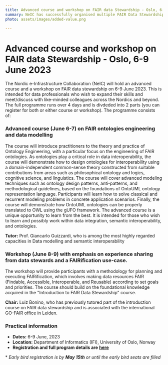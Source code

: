 ```yaml
---
title: Advanced course and workshop on FAIR data Stewardship - Oslo, 6-9 June 2023
summary: NeIC has successfully organised multiple FAIR Data Stewardship courses. To continue this success, NeIC is organising the first advanced course and workshop on FAIRification, FAIR Ontologies, and data modeling. 
photo: assets/images/added-value.png

---
```


Advanced course and workshop on FAIR data Stewardship - Oslo, 6-9 June 2023
===========================

The Nordic e-Infrastructure Collaboration (NeIC) will hold an advanced course and a workshop on FAIR data stewardship on 6-9 June 2023.  This is intended for data professionals who wish to expand their skills and meet/discuss with like-minded colleagues across the Nordics and beyond.
The full programme runs over 4 days and is divdeded into 2 parts (you can register for both or either course or workshop). The programme consists of: 

### Advanced course (June 6-7) on FAIR ontologies engineering and data modelling 

The course will introduce practitioners to the theory and practice of Ontology Engineering, with a particular focus on the engineering of FAIR ontologies. As ontologies play a critical role in data interoperability, the course will demonstrate how to design ontologies for interoperability using a domain-independent common-sense theory constructed from suitable contributions from areas such as philosophical ontology and logics, cognitive science, and linguistics. The course will cover advanced modeling techniques such as ontology design patterns, anti-patterns, and methodological guidelines, based on the foundations of OntoUML ontology representation language. Participants will learn how to solve classical and recurrent modeling problems in concrete application scenarios. Finally, the course will demonstrate how OntoUML ontologies can be properly translated to OWL using the gUFO framework.
The advanced course is a unique opportunity to learn from the best. It is intended for those who wish to learn and possibly work within data integration, semantic interoperability, and ontologies.

**Tutor:** Prof. Giancarlo Guizzardi, who is among the most highly regarded capacities in Data modelling and semantic interoperability

### Workshop (June 8-9) with emphasis on experience sharing from data stewards and a FAIRification use-case. 

The workshop will provide participants with a methodology for planning and executing FAIRification, which involves making data resources FAIR (Findable, Accessible, Interoperable, and Reusable) according to set goals and priorities. The course should build on the foundational knowledge acquired in the "Introduction to FAIR Data Stewardship" course.

**Chair:** Luiz Bonino, who has previously tutored part of the introduction course on FAIR data stewardship and is associated with the international GO-FAIR office in Leiden.

### Practical information

* **Dates:** 6-9 June, 2023
* **Location:** Department of Informatics (IFI), University of Oslo, Norway
* **Registration and full program details are** [**here**](https://www.deltager.no/event/nordic_fair_data_stewardship_workshop_2023
)

* _Early bird registration is by **May 15th** or until the early bird seats are filled_
